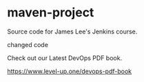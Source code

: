 # maven-project
Source code for James Lee's Jenkins course.

changed code 

Check out our Latest DevOps PDF book.

https://www.level-up.one/devops-pdf-book










